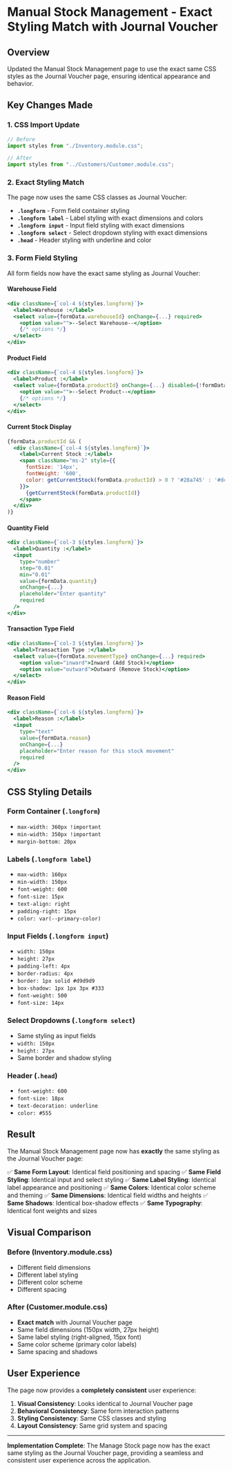 # Manual Stock Management - Exact Styling Match with Journal Voucher

## Overview
Updated the Manual Stock Management page to use the exact same CSS styles as the Journal Voucher page, ensuring identical appearance and behavior.

## Key Changes Made

### **1. CSS Import Update**
```jsx
// Before
import styles from "./Inventory.module.css";

// After  
import styles from "../Customers/Customer.module.css";
```

### **2. Exact Styling Match**
The page now uses the same CSS classes as Journal Voucher:

- **`.longform`** - Form field container styling
- **`.longform label`** - Label styling with exact dimensions and colors
- **`.longform input`** - Input field styling with exact dimensions
- **`.longform select`** - Select dropdown styling with exact dimensions
- **`.head`** - Header styling with underline and color

### **3. Form Field Styling**
All form fields now have the exact same styling as Journal Voucher:

#### **Warehouse Field**
```jsx
<div className={`col-4 ${styles.longform}`}>
  <label>Warehouse :</label>
  <select value={formData.warehouseId} onChange={...} required>
    <option value="">--Select Warehouse--</option>
    {/* options */}
  </select>
</div>
```

#### **Product Field**
```jsx
<div className={`col-4 ${styles.longform}`}>
  <label>Product :</label>
  <select value={formData.productId} onChange={...} disabled={!formData.warehouseId} required>
    <option value="">--Select Product--</option>
    {/* options */}
  </select>
</div>
```

#### **Current Stock Display**
```jsx
{formData.productId && (
  <div className={`col-4 ${styles.longform}`}>
    <label>Current Stock :</label>
    <span className="ms-2" style={{ 
      fontSize: '14px', 
      fontWeight: '600',
      color: getCurrentStock(formData.productId) > 0 ? '#28a745' : '#dc3545'
    }}>
      {getCurrentStock(formData.productId)}
    </span>
  </div>
)}
```

#### **Quantity Field**
```jsx
<div className={`col-3 ${styles.longform}`}>
  <label>Quantity :</label>
  <input
    type="number"
    step="0.01"
    min="0.01"
    value={formData.quantity}
    onChange={...}
    placeholder="Enter quantity"
    required
  />
</div>
```

#### **Transaction Type Field**
```jsx
<div className={`col-3 ${styles.longform}`}>
  <label>Transaction Type :</label>
  <select value={formData.movementType} onChange={...} required>
    <option value="inward">Inward (Add Stock)</option>
    <option value="outward">Outward (Remove Stock)</option>
  </select>
</div>
```

#### **Reason Field**
```jsx
<div className={`col-6 ${styles.longform}`}>
  <label>Reason :</label>
  <input
    type="text"
    value={formData.reason}
    onChange={...}
    placeholder="Enter reason for this stock movement"
    required
  />
</div>
```

## CSS Styling Details

### **Form Container (`.longform`)**
- `max-width: 360px !important`
- `min-width: 350px !important`
- `margin-bottom: 20px`

### **Labels (`.longform label`)**
- `max-width: 160px`
- `min-width: 150px`
- `font-weight: 600`
- `font-size: 15px`
- `text-align: right`
- `padding-right: 15px`
- `color: var(--primary-color)`

### **Input Fields (`.longform input`)**
- `width: 150px`
- `height: 27px`
- `padding-left: 4px`
- `border-radius: 4px`
- `border: 1px solid #d9d9d9`
- `box-shadow: 1px 1px 3px #333`
- `font-weight: 500`
- `font-size: 14px`

### **Select Dropdowns (`.longform select`)**
- Same styling as input fields
- `width: 150px`
- `height: 27px`
- Same border and shadow styling

### **Header (`.head`)**
- `font-weight: 600`
- `font-size: 18px`
- `text-decoration: underline`
- `color: #555`

## Result

The Manual Stock Management page now has **exactly** the same styling as the Journal Voucher page:

✅ **Same Form Layout**: Identical field positioning and spacing
✅ **Same Field Styling**: Identical input and select styling
✅ **Same Label Styling**: Identical label appearance and positioning
✅ **Same Colors**: Identical color scheme and theming
✅ **Same Dimensions**: Identical field widths and heights
✅ **Same Shadows**: Identical box-shadow effects
✅ **Same Typography**: Identical font weights and sizes

## Visual Comparison

### **Before (Inventory.module.css)**
- Different field dimensions
- Different label styling
- Different color scheme
- Different spacing

### **After (Customer.module.css)**
- **Exact match** with Journal Voucher page
- Same field dimensions (150px width, 27px height)
- Same label styling (right-aligned, 15px font)
- Same color scheme (primary color labels)
- Same spacing and shadows

## User Experience

The page now provides a **completely consistent** user experience:

1. **Visual Consistency**: Looks identical to Journal Voucher page
2. **Behavioral Consistency**: Same form interaction patterns
3. **Styling Consistency**: Same CSS classes and styling
4. **Layout Consistency**: Same grid system and spacing

---

**Implementation Complete**: The Manage Stock page now has the exact same styling as the Journal Voucher page, providing a seamless and consistent user experience across the application.
